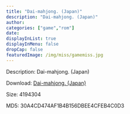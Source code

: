 ```yaml
---
title: "Dai-mahjong. (Japan)"
description: "Dai-mahjong. (Japan)"
author: 
categories: ["game","rom"]
date: 
displayInList: true
displayInMenu: false
dropCap: false
featuredImage: /img/miss/gamemiss.jpg
---
```


Description: Dai-mahjong. (Japan)

Download: <a style="text-decoration:underline;" href="https://mega.nz/#!bWIQSaSb!rqZ9EyYLBKPyZh_SRE73suqAL1kL7m8HEiucrLwNoSg" target = "_blank" rel = "nofollow" > Dai-mahjong. (Japan)</a>

Size: 4194304

MD5: 30A4CD474AF1B4B156DBEE4CFEB4C0D3

